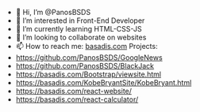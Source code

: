- 👋 Hi, I’m @PanosBSDS
- 👀 I’m interested in Front-End Developer
- 🌱 I’m currently learning HTML-CSS-JS
- 💞️ I’m looking to collaborate on websites
- 📫 How to reach me: [basadis.com](https://basadis.com/)
 Projects:
- https://github.com/PanosBSDS/GoogleNews
- https://github.com/PanosBSDS/BlackJack
- https://basadis.com/Bootstrap/viewsite.html
- https://basadis.com/KobeBryantSite/KobeBryant.html
- https://basadis.com/react-website/
- https://basadis.com/react-calculator/

<!---
PanosBSDS/PanosBSDS is a ✨ special ✨ repository because its `README.md` (this file) appears on your GitHub profile.
You can click the Preview link to take a look at your changes.
--->
